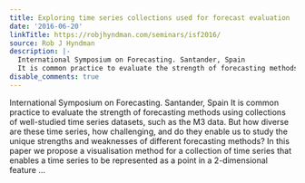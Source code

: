 ```yaml
---
title: Exploring time series collections used for forecast evaluation
date: '2016-06-20'
linkTitle: https://robjhyndman.com/seminars/isf2016/
source: Rob J Hyndman
description: |-
  International Symposium on Forecasting. Santander, Spain
  It is common practice to evaluate the strength of forecasting methods using collections of well-studied time series datasets, such as the M3 data. But how diverse are these time series, how challenging, and do they enable us to study the unique strengths and weaknesses of different forecasting methods? In this paper we propose a visualisation method for a collection of time series that enables a time series to be represented as a point in a 2-dimensional feature ...
disable_comments: true
---
```

International Symposium on Forecasting. Santander, Spain
It is common practice to evaluate the strength of forecasting methods using collections of well-studied time series datasets, such as the M3 data. But how diverse are these time series, how challenging, and do they enable us to study the unique strengths and weaknesses of different forecasting methods? In this paper we propose a visualisation method for a collection of time series that enables a time series to be represented as a point in a 2-dimensional feature ...